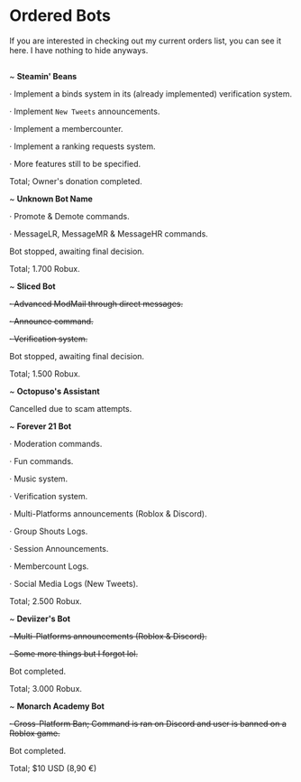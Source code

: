 # Ordered Bots
If you are interested in checking out my current orders list, you can see it here. I have nothing to hide anyways.
##
~ **Steamin' Beans**
  
  · Implement a binds system in its (already implemented) verification system.
    
  · Implement ``New Tweets`` announcements.
  
  · Implement a membercounter.

  · Implement a ranking requests system.
  
  · More features still to be specified.
  
  Total; Owner's donation completed.
  
  
~ **Unknown Bot Name**
  
  · Promote & Demote commands.
  
  · MessageLR, MessageMR & MessageHR commands.
  
  Bot stopped, awaiting final decision.
  
  Total; 1.700 Robux.
  
~ **Sliced Bot**
  
  ~~· Advanced ModMail through direct messages.~~
  
  ~~· Announce command.~~
  
  ~~· Verification system.~~
  
   Bot stopped, awaiting final decision.
  
  Total; 1.500 Robux.
  
~ **Octopuso's Assistant**

  Cancelled due to scam attempts.
  
~ **Forever 21 Bot**

  · Moderation commands.
  
  · Fun commands.

  · Music system.
  
  · Verification system.

  · Multi-Platforms announcements (Roblox & Discord). 
  
  · Group Shouts Logs.
  
  · Session Announcements.
  
  · Membercount Logs.
  
  · Social Media Logs (New Tweets).
  
  Total; 2.500 Robux.

~ **Deviizer's Bot**

  ~~· Multi-Platforms announcements (Roblox & Discord).~~
  
  ~~· Some more things but I forgot lol.~~
  
  Bot completed.
  
  Total; 3.000 Robux.

~ **Monarch Academy Bot**

  ~~· Cross-Platform Ban; Command is ran on Discord and user is banned on a Roblox game.~~
  
  Bot completed.
  
  Total; $10 USD (8,90 €)
